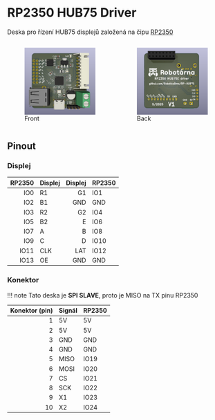 # RP2350 HUB75 Driver

Deska pro řízení HUB75 displejů založená na čipu [RP2350](https://www.raspberrypi.com/documentation/microcontrollers/silicon.html#rp2350)

<div style="display:grid; grid-template-columns:repeat(auto-fit,minmax(160px,1fr)); gap:1rem; align-items:start;">
    <figure>
        <img src="/assets/front.png" alt="Front pcb view" style="width:100%;height:auto;display:block;">
        <figcaption>Front</figcaption>
    </figure>
    <figure>
        <img src="/assets/back.png" alt="Back pcb view" style="width:100%;height:auto;display:block;">
        <figcaption>Back</figcaption>
    </figure>
</div>

## Pinout

### Displej

| RP2350 | Displej | Displej | RP2350 |
|---:|:---|---:|:---|
| IO0  | R1  | G1  | IO1   |
| IO2  | B1  | GND | GND   |
| IO3  | R2  | G2  | IO4   |
| IO5  | B2  | E   | IO6   |
| IO7  | A   | B   | IO8   |
| IO9  | C   | D   | IO10  |
| IO11 | CLK | LAT | IO12  |
| IO13 | OE  | GND | GND   |


### Konektor

!!! note
    Tato deska je **SPI SLAVE**, proto je MISO na TX pinu RP2350

| Konektor (pin) | Signál | RP2350 |
|---:|---|:---|
| 1  | 5V   | 5V   |
| 2  | 5V   | 5V   |
| 3  | GND  | GND  |
| 4  | GND  | GND  |
| 5  | MISO | IO19 |
| 6  | MOSI | IO20 |
| 7  | CS   | IO21 |
| 8  | SCK  | IO22 |
| 9  | X1   | IO23 |
| 10 | X2   | IO24 |
